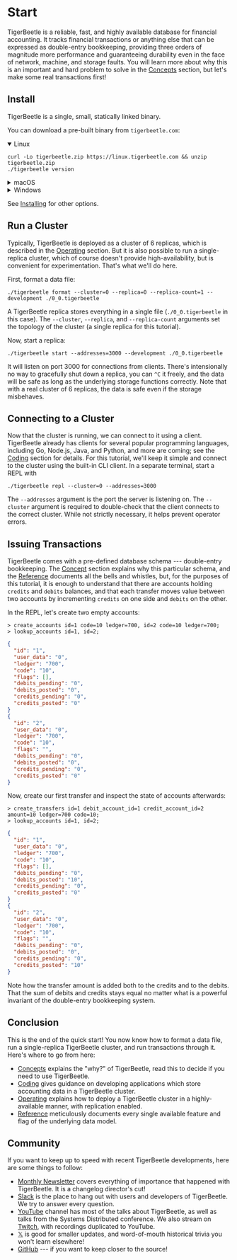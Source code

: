 # Start

TigerBeetle is a reliable, fast, and highly available database for financial accounting. It tracks
financial transactions or anything else that can be expressed as double-entry bookkeeping, providing
three orders of magnitude more performance and guaranteeing durability even in the face of network,
machine, and storage faults. You will learn more about why this is an important and hard problem to
solve in the [Concepts](./concepts/) section, but let's make some real transactions first!

## Install

TigerBeetle is a single, small, statically linked binary.

You can download a pre-built binary from `tigerbeetle.com`:

<details open>
<summary>Linux</summary>

```console
curl -Lo tigerbeetle.zip https://linux.tigerbeetle.com && unzip tigerbeetle.zip
./tigerbeetle version
```
</details>

<details>
<summary>macOS</summary>

```console
curl -Lo tigerbeetle.zip https://mac.tigerbeetle.com && unzip tigerbeetle.zip
./tigerbeetle version
```
</details>

<details>
<summary>Windows</summary>

```console
powershell -command "curl.exe -Lo tigerbeetle.zip https://windows.tigerbeetle.com; Expand-Archive tigerbeetle.zip .
.\tigerbeetle version
```
</details>

See [Installing](./operating/installing.md) for other options.

## Run a Cluster

Typically, TigerBeetle is deployed as a cluster of 6 replicas, which is described in the
[Operating](./operating/) section. But it is also possible to run a single-replica cluster, which of
course doesn't provide high-availability, but is convenient for experimentation. That's what we'll
do here.

First, format a data file:

```console
./tigerbeetle format --cluster=0 --replica=0 --replica-count=1 --development ./0_0.tigerbeetle
```

A TigerBeetle replica stores everything in a single file (`./0_0.tigerbeetle` in this case).
The `--cluster`, `--replica`, and `--replica-count` arguments set the topology of the cluster (a
single replica for this tutorial).

Now, start a replica:

```console
./tigerbeetle start --addresses=3000 --development ./0_0.tigerbeetle
```

It will listen on port 3000 for connections from clients. There's intensionally no way to gracefully
shut down a replica, you can `^C` it freely, and the data will be safe as long as the underlying
storage functions correctly. Note that with a real cluster of 6 replicas, the data is safe even if
the storage misbehaves.

## Connecting to a Cluster

Now that the cluster is running, we can connect to it using a client. TigerBeetle already has
clients for several popular programming languages, including Go, Node.js, Java, and Python, and more
are coming; see the [Coding](./coding) section for details. For this tutorial, we'll keep it simple
and connect to the cluster using the built-in CLI client. In a separate terminal, start a REPL with

```console
./tigerbeetle repl --cluster=0 --addresses=3000
```

The `--addresses` argument is the port the server is listening on. The `--cluster` argument is
required to double-check that the client connects to the correct cluster. While not strictly
necessary, it helps prevent operator errors.

## Issuing Transactions

TigerBeetle comes with a pre-defined database schema --- double-entry bookkeeping. The [Concept](./concepts)
section explains why this particular schema, and the [Reference](./reference) documents all the bells and
whistles, but, for the purposes of this tutorial, it is enough to understand that there are accounts
holding `credits` and `debits` balances, and that each transfer moves value between two accounts by
incrementing `credits` on one side and `debits` on the other.

In the REPL, let's create two empty accounts:

```console
> create_accounts id=1 code=10 ledger=700, id=2 code=10 ledger=700;
> lookup_accounts id=1, id=2;
```

```json
{
  "id": "1",
  "user_data": "0",
  "ledger": "700",
  "code": "10",
  "flags": [],
  "debits_pending": "0",
  "debits_posted": "0",
  "credits_pending": "0",
  "credits_posted": "0"
}
{
  "id": "2",
  "user_data": "0",
  "ledger": "700",
  "code": "10",
  "flags": "",
  "debits_pending": "0",
  "debits_posted": "0",
  "credits_pending": "0",
  "credits_posted": "0"
}
```

Now, create our first transfer and inspect the state of accounts afterwards:

```console
> create_transfers id=1 debit_account_id=1 credit_account_id=2 amount=10 ledger=700 code=10;
> lookup_accounts id=1, id=2;
```

```json
{
  "id": "1",
  "user_data": "0",
  "ledger": "700",
  "code": "10",
  "flags": [],
  "debits_pending": "0",
  "debits_posted": "10",
  "credits_pending": "0",
  "credits_posted": "0"
}
{
  "id": "2",
  "user_data": "0",
  "ledger": "700",
  "code": "10",
  "flags": "",
  "debits_pending": "0",
  "debits_posted": "0",
  "credits_pending": "0",
  "credits_posted": "10"
}
```

Note how the transfer amount is added both to the credits and to the debits. That the sum of debits
and credits stays equal no matter what is a powerful invariant of the double-entry bookkeeping
system.

## Conclusion

This is the end of the quick start! You now know how to format a data file, run a single-replica
TigerBeetle cluster, and run transactions through it. Here's where to go from here:

* [Concepts](./concepts/) explains the "why?" of TigerBeetle, read this to decide if you need to use
  TigerBeetle.
* [Coding](./coding/) gives guidance on developing applications which store accounting data in a
  TigerBeetle cluster.
* [Operating](./operating/) explains how to deploy a TigerBeetle cluster in a highly-available
  manner, with replication enabled.
* [Reference](./reference/) meticulously documents every single available feature and flag of the
  underlying data model.

## Community

If you want to keep up to speed with recent TigerBeetle developments, here are some things to
follow:

- [Monthly Newsletter](https://mailchi.mp/8e9fa0f36056/subscribe-to-tigerbeetle) covers everything
  of importance that happened with TigerBeetle. It is a changelog director's cut!
- [Slack](https://slack.tigerbeetle.com/join) is the place to hang out with users and developers
  of TigerBeetle. We try to answer every question.
- [YouTube](https://www.youtube.com/@tigerbeetledb) channel has most of the talks about TigerBeetle,
  as well as talks from the Systems Distributed conference. We also stream on
  [Twitch](https://www.twitch.tv/tigerbeetle), with recordings duplicated to YouTube.
- [𝕏](https://twitter.com/TigerBeetleDB) is good for smaller updates, and word-of-mouth historical
  trivia you won't learn elsewhere!
- [GitHub](https://github.com/tigerbeetle/tigerbeetle) --- if you want to keep closer to the source!
